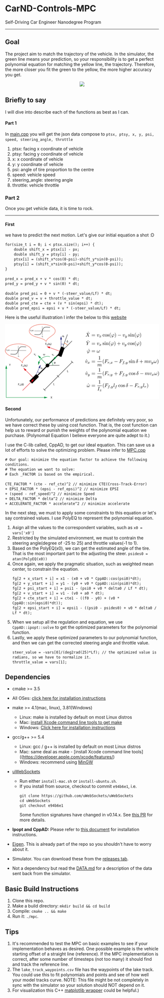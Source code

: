 # CarND-Controls-MPC
Self-Driving Car Engineer Nanodegree Program

---

## Goal
The project aim to match the trajectory of the vehicle. In the simulator, the green line means your prediction, so your responsibility is to get a perfect polynomial equation for matching the yellow line, the trajectory. Therefore, the more closer you fit the green to the yellow, the more higher accuracy you get.

<div align='center'>
  <img src='./output_img/demo.gif' /><br/>
</div>

## Briefly to say
I will dive into describe each of the functions as best as I can.

#### Part 1
In [main.cpp](./src/main.cpp) you will get the json data compose to `ptsx, ptsy, x, y, psi, speed, steering_angle, throttle`
1. ptsx: facing x coordinate of vehicle
2. ptsy: facing y coordinate of vehicle 
3. x: x coordinate of vehicle
4. y: y coordinate of vehicle
5. psi: angle of tire proportion to the centre
6. speed: vehicle speed
7. steering_angle: steering angle 
8. throttle: vehicle throttle

### Part 2
Once you get vehicle data, it is time to rock.

---

#### First
we have to predict the next motion. Let's give our initial equation a shot :D
```
for(size_t i = 0; i < ptsx.size(); i++) {
    double shift_x = ptsx[i] - px;
    double shift_y = ptsy[i] - py;
    ptsx[i] = (shift_x*cos(0-psi)-shift_y*sin(0-psi));
    ptsy[i] = (shift_x*sin(0-psi)+shift_y*cos(0-psi));
}

pred_x = pred_x + v * cos(0) * dt;
pred_y = pred_y + v * sin(0) * dt;

double pred_psi = 0 + v * (-steer_value/Lf) * dt;
double pred_v = v + throttle_value * dt;
double pred_cte = cte + (v * sin(epsi) * dt);
double pred_epsi = epsi + v * (-steer_value/Lf) * dt;
```

Here is the useful illustration I infer the below to this [website](http://control.ee.ethz.ch/~racing/research.php)

<div align='center'>
  <img src='./output_img/drift_equation.png' />
</div>

#### Second

Unfortunately, our performance of predictions are definitely very poor, so we have correct these by using cost function. That is, the cost function can help us to reward or punish the weights of the polynomial equation we purchase. (Polynomail Equation I believe everyone are quite adept to it.)

I use the C-lib called, CppAD,  to get our ideal equation. This can save us a lot of efforts to solve the optimizing problem.
Please infer to [MPC.cpp](./src/MPC.cpp)
```
# Our goal: minimize the equation factor to achieve the following conditions.
# The equation we want to solve:
# Each _FACTOR is based on the empirical.

CTE_FACTOR * (cte - ref_cte)^2 // minimize CTE(Cross-Track-Error) 
+ EPSI_FACTOR * (epsi - ref_epsi)^2 // minimize EPSI
+ (speed - ref_speed)^2 // minimize Speed
+ DELTA_FACTOR * delta^2 // minimize Delta
+ ACCELERATE_FACTOR * accelerate^2 // minimize accelerate
```
In the next step, we must to apply some constraints to this equation or let's say contrained values. I use PolyEQ to represent the polynomial equation.

1. Asign all the values to the correspondent variables, such as `x0 = vars['x0']`
2. Restricted by the simulated environment, we must to contrain the steering angle(degree of -25 to 25) and throttle values(-1 to 1).
3. Based on the PolyEQ(x0), we can get the estimated angle of the tire. That is the most important part to the adjusting the steer. `psides0 = atan(PolyEQ(x0))`
4. Once again, we apply the pragmatic situation, such as weighted mean center, to constrain the equation.
    ```
    fg[2 + x_start + i] = x1 - (x0 + v0 * CppAD::cos(psi0)*dt);
    fg[2 + y_start + i] = y1 - (y0 + v0 * CppAD::sin(psi0)*dt);
    fg[2 + psi_start + i] = psi1 - (psi0 + v0 * delta0 / Lf * dt);
    fg[2 + v_start + i] = v1 - (v0 + a0 * dt);
    fg[2 + cte_start + i] = cte1 - ((f0 - y0) + (v0 * CppAD::sin(epsi0)*dt));
    fg[2 + epsi_start + i] = epsi1 - ((psi0 - psides0) + v0 * delta0 / Lf * dt);
    ```
4. When we setup all the regulation and equation, we use `CppAD::ipopt::solve` to get the optimized parameters for the polynomial function. 
5. Lastly, we apply these optimized parameters to our polynomial function, and then we can get the corrected steering angle and throttle value.
    ```
    steer_value = -vars[0]/(deg2rad(25)*Lf); // the optimized value is radians, so we have to normalize it.
    throttle_value = vars[1];
    ```

## Dependencies

* cmake >= 3.5
 * All OSes: [click here for installation instructions](https://cmake.org/install/)
* make >= 4.1(mac, linux), 3.81(Windows)
  * Linux: make is installed by default on most Linux distros
  * Mac: [install Xcode command line tools to get make](https://developer.apple.com/xcode/features/)
  * Windows: [Click here for installation instructions](http://gnuwin32.sourceforge.net/packages/make.htm)
* gcc/g++ >= 5.4
  * Linux: gcc / g++ is installed by default on most Linux distros
  * Mac: same deal as make - [install Xcode command line tools]((https://developer.apple.com/xcode/features/)
  * Windows: recommend using [MinGW](http://www.mingw.org/)
* [uWebSockets](https://github.com/uWebSockets/uWebSockets)
  * Run either `install-mac.sh` or `install-ubuntu.sh`.
  * If you install from source, checkout to commit `e94b6e1`, i.e.
    ```
    git clone https://github.com/uWebSockets/uWebSockets
    cd uWebSockets
    git checkout e94b6e1
    ```
    Some function signatures have changed in v0.14.x. See [this PR](https://github.com/udacity/CarND-MPC-Project/pull/3) for more details.

* **Ipopt and CppAD:** Please refer to [this document](https://github.com/udacity/CarND-MPC-Project/blob/master/install_Ipopt_CppAD.md) for installation instructions.
* [Eigen](http://eigen.tuxfamily.org/index.php?title=Main_Page). This is already part of the repo so you shouldn't have to worry about it.
* Simulator. You can download these from the [releases tab](https://github.com/udacity/self-driving-car-sim/releases).
* Not a dependency but read the [DATA.md](./DATA.md) for a description of the data sent back from the simulator.


## Basic Build Instructions

1. Clone this repo.
2. Make a build directory: `mkdir build && cd build`
3. Compile: `cmake .. && make`
4. Run it: `./mpc`.

## Tips

1. It's recommended to test the MPC on basic examples to see if your implementation behaves as desired. One possible example
is the vehicle starting offset of a straight line (reference). If the MPC implementation is correct, after some number of timesteps
(not too many) it should find and track the reference line.
2. The `lake_track_waypoints.csv` file has the waypoints of the lake track. You could use this to fit polynomials and points and see of how well your model tracks curve. NOTE: This file might be not completely in sync with the simulator so your solution should NOT depend on it.
3. For visualization this C++ [matplotlib wrapper](https://github.com/lava/matplotlib-cpp) could be helpful.)

